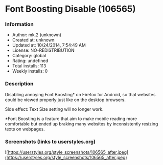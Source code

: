 # Font Boosting Disable (106565)

### Information
- Author: mk.2 (unknown)
- Created at: unknown
- Updated at: 10/24/2014, 7:54:49 AM
- License: NO-REDISTRIBUTION
- Category: global
- Rating: undefined
- Total installs: 113
- Weekly installs: 0


### Description
Disabling annoying Font Boosting* on Firefox for Android, so that websites could be viewed properly just like on the desktop browsers.

Side effect: Text Size setting will no longer work.

*Font Boosting is a feature that aim to make mobile reading more comfortable but ended up braking many websites by inconsistently resizing texts on webpages.


### Screenshots (links to userstyles.org)
![https://userstyles.org/style_screenshots/106565_after.jpeg](https://userstyles.org/style_screenshots/106565_after.jpeg)



